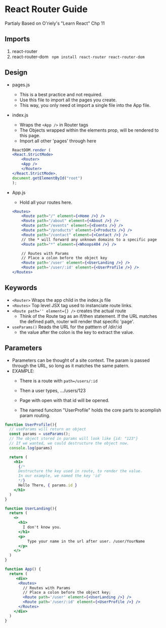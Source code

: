 # React Router Guide

Partialy Based on O'riely's "Learn React" Chp 11

## Imports
1. react-router
2. react-router-dom
``` npm install react-router react-router-dom```

## Design
- pages.js
    - This is a best practice and not required.
    - Use this file to import all the pages you create.
    - This way, you only need ot import a single file into the App file.

- index.js
    - Wraps the ```<App />``` in Router tags
    - The Objects wrapped within the elements prop, will be rendered to this page.
    - Import all other 'pages' through here
    ```jsx
    ReactDOM.render (
    <React.StrictMode>
        <Router>
        <App />
        </Router>
    </React.StrictMode>,
    document.getElementById("root")
    );
    ```
- App.js
    - Hold all your routes here.
    ```jsx
    <Routes>
        <Route path="/" element={<Home />} />
        <Route path="/about" element={<About />} />
        <Route path="/events" element={<Events />} />
        <Route path="/products" element={<Products />} />
        <Route path="/contact" element={<Contact />} />
        // the * will forward any unknown domains to a specific page
        <Route path="*" element={<Whoops404 />} />

        // Routes with Params
        // Place a colon before the object key
        <Route path='/user' element={<UserLanding />} /> 
        <Route path='/user/:id' element={<UserProfile />} />
    </Routes>
    
    ```


## Keywords
- ```<Router>``` Wraps the app child in the index.js file
- ```<Routes>``` Top level JSX tag used to instanciate route links.
- ```<Route path='' element={} />``` creates the actual route
    - Think of the Route tag as an if/then statement. If the URL matches the defined path, router will render that specific 'page'.
- ```useParams()``` Reads the URL for the patttern of /dir/:id
    - the value after the colon is the key to extract the value.

## Parameters
- Parameters can be thought of a site context. The param is passed through the URL, so long as it matches the same patern.
- EXAMPLE:
    - There is a route with ```path=/users/:id```
    - Then a user types, .../users/123
    - Page with open with that id will be opened.

    - The named funciton "UserProfile" holds the core parts to acomplish param routing.
```jsx
function UserProfile(){
  // useParams will return an object
  const params = useParams();
  // The object stored in params will look like {id: "123"}
  // If we wanted, we could destructure the object now.
  console.log(params) 

  return (
    <h1>
      {/* 
      Destructure the key used in route, to render the value.
      In our example, we named the key 'id' 
      */}
      Hello There, { params.id }
    </h1>
  )
}

function UserLanding(){
  return (
    <>
      <h1>
        I don't know you.
      </h1>
      <p>
          Type your name in the url after user. /user/YourName
      </p>
    </>
  )
}

function App() {
  return (
     <div>
      <Routes>
        // Routes with Params
        // Place a colon before the object key;
        <Route path='/user' element={<UserLanding />} /> 
        <Route path='/user/:id' element={<UserProfile />} />
      </Routes>
    </div>
  )
}
```
    